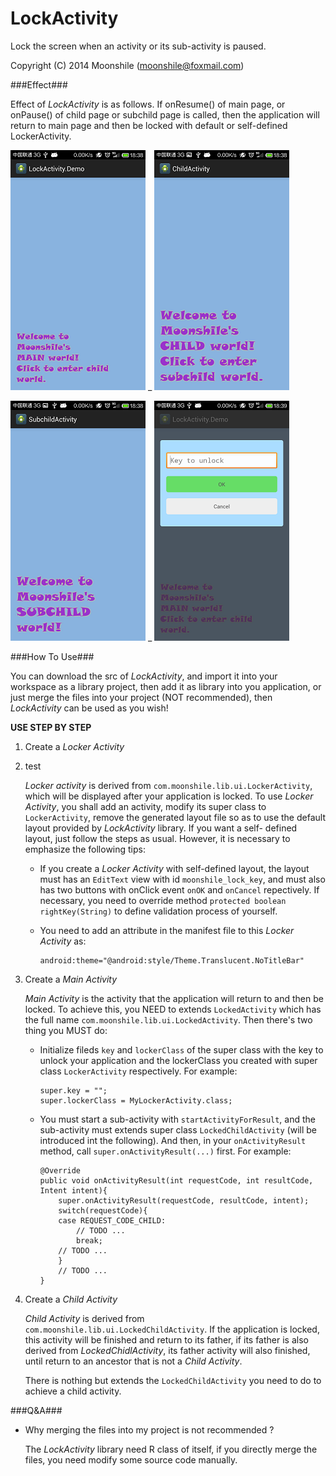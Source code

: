 LockActivity
============

Lock the screen when an activity or its sub-activity is paused.

Copyright (C) 2014  Moonshile (moonshile@foxmail.com)

###Effect###

Effect of *LockActivity* is as follows. If onResume() of main page, or onPause() of 
child page or subchild page is called, then the application will return to main page 
and then be locked with default or self-defined LockerActivity.

![Main Page](https://raw.githubusercontent.com/Moonshile/LockActivity/master/shortcuts/1.png) _ ![Main Page](https://raw.githubusercontent.com/Moonshile/LockActivity/master/shortcuts/2.png)

![Main Page](https://raw.githubusercontent.com/Moonshile/LockActivity/master/shortcuts/3.png) _ ![Main Page](https://raw.githubusercontent.com/Moonshile/LockActivity/master/shortcuts/4.png)

###How To Use###

You can download the src of *LockActivity*, and import it into your workspace as a 
library project, then add it as library into you application, or just merge the files 
into your project (NOT recommended), then *LockActivity* can be used as you wish!

**USE STEP BY STEP**

1.	Create a *Locker Activity*

2. test

	*Locker activity* is derived from `com.moonshile.lib.ui.LockerActivity`, which will be
	displayed after your application is locked. To use *Locker Activity*, you shall add an 
	activity, modify its super class to `LockerActivity`, remove the generated layout file 
	so as to use the default layout provided by *LockActivity* library. If you want a self-
	defined layout, just follow the steps as usual. However, it is necessary to emphasize 
	the following tips:

	*	If you create a *Locker Activity* with self-defined layout, the layout must has an
		`EditText` view with id `moonshile_lock_key`, and must also has two buttons with 
		onClick event `onOK` and `onCancel` repectively. If necessary, you need to override
		method `protected boolean rightKey(String)` to define validation process of yourself.
	  
	*	You need to add an attribute in the manifest file to this *Locker Activity* as:

			android:theme="@android:style/Theme.Translucent.NoTitleBar"

2.	Create a *Main Activity*

	*Main Activity* is the activity that the application will return to and then be locked. 
	To achieve this, you NEED to extends `LockedActivity` which has the full name 
	`com.moonshile.lib.ui.LockedActivity`. Then there's two thing you MUST do:

	*	Initialize fileds `key` and `lockerClass` of the super class with the key to unlock your 
		application and the lockerClass you created with super class `LockerActivity` respectively. 
		For example:

			super.key = "";
			super.lockerClass = MyLockerActivity.class;

	*	You must start a sub-activity with `startActivityForResult`, and the sub-activity 
		must extends super class `LockedChildActivity` (will be introduced int the following).
		And then, in your `onActivityResult` method, call `super.onActivityResult(...)` first.
		For example:

			@Override
			public void onActivityResult(int requestCode, int resultCode, Intent intent){
				super.onActivityResult(requestCode, resultCode, intent);
				switch(requestCode){
				case REQUEST_CODE_CHILD:
					// TODO ...
					break;
				// TODO ...
				}
				// TODO ...
			}

3.	Create a *Child Activity*

	*Child Activity* is derived from `com.moonshile.lib.ui.LockedChildActivity`. If the application
	is locked, this activity will be finished and return to its father, if its father is also 
	derived from *LockedChidlActivity*, its father activity will also finished, until return to an
	ancestor that is not a *Child Activity*.

	There is nothing but extends the `LockedChildActivity` you need to do to achieve a child 
	activity.

###Q&A###

*	Why merging the files into my project is not recommended ?

	The *LockActivity* library need R class of itself, if you directly merge the files, you need 
	modify some source code manually.


